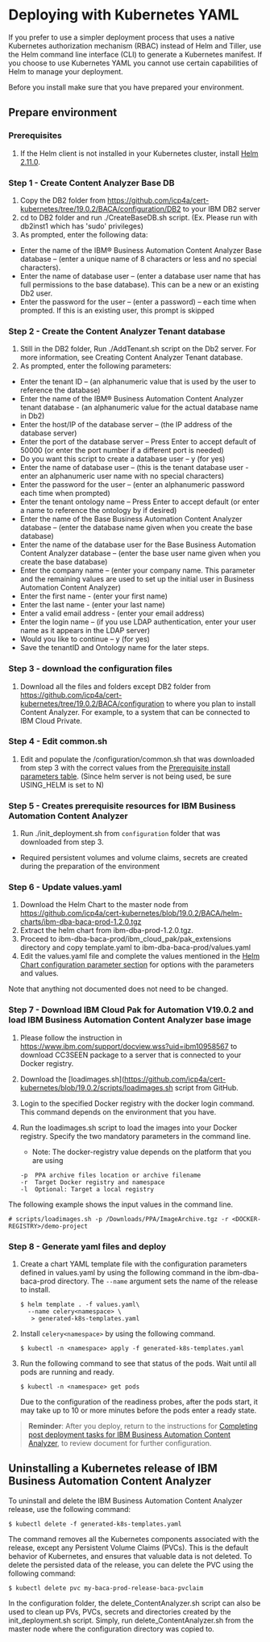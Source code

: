 # Deploying with Kubernetes YAML

If you prefer to use a simpler deployment process that uses a native Kubernetes authorization mechanism (RBAC) instead of Helm and Tiller, use the Helm command line interface (CLI) to generate a Kubernetes manifest. If you choose to use Kubernetes YAML you cannot use certain capabilities of Helm to manage your deployment.

Before you install make sure that you have prepared your environment.

## Prepare environment

### Prerequisites
1. If the Helm client is not installed in your Kubernetes cluster, install [Helm 2.11.0](https://github.com/helm/helm/releases/tag/v2.11.0).


### Step 1 - Create Content Analyzer Base DB
1. Copy the DB2 folder from https://github.com/icp4a/cert-kubernetes/tree/19.0.2/BACA/configuration/DB2 to your IBM DB2 server
2. cd to DB2 folder and run ./CreateBaseDB.sh script. (Ex. Please run with db2inst1 which has 'sudo' privileges)
3. As prompted, enter the following data:
  - Enter the name of the IBM® Business Automation Content Analyzer Base database – (enter a unique name of 8 characters or less and no special characters).
  - Enter the name of database user – (enter a database user name that has full permissions to the base database). This can be a new or an existing Db2 user.
  - Enter the password for the user – (enter a password) – each time when prompted. If this is an existing user, this prompt is skipped

### Step 2 - Create the Content Analyzer Tenant database
1. Still in the DB2 folder, Run ./AddTenant.sh script on the Db2 server.
For more information, see Creating Content Analyzer Tenant database.
2. As prompted, enter the following parameters:
  - Enter the tenant ID – (an alphanumeric value that is used by the user to reference the database)
  - Enter the name of the IBM® Business Automation Content Analyzer tenant database - (an alphanumeric value for the actual database name in Db2)
  - Enter the host/IP of the database server – (the IP address of the database server)
  - Enter the port of the database server – Press Enter to accept default of 50000 (or enter the port number if a different port is needed)
  - Do you want this script to create a database user – y (for yes)
  - Enter the name of database user – (this is the tenant database user - enter an alphanumeric user name with no special characters)
  - Enter the password for the user – (enter an alphanumeric password each time when prompted)
  - Enter the tenant ontology name – Press Enter to accept default (or enter a name to reference the ontology by if desired)
  - Enter the name of the Base Business Automation Content Analyzer database – (enter the database name given when you create the base database)
  - Enter the name of the database user for the Base Business Automation Content Analyzer database – (enter the base user name given when you create the base database)
  - Enter the company name – (enter your company name. This parameter and the remaining values are used to set up the initial user in Business Automation Content Analyzer)
  - Enter the first name - (enter your first name)
  - Enter the last name - (enter your last name)
  - Enter a valid email address - (enter your email address)
  - Enter the login name – (if you use LDAP authentication, enter your user name as it appears in the LDAP server)
  - Would you like to continue – y (for yes)
  - Save the tenantID and Ontology name for the later steps.

### Step 3 - download the configuration files
1. Download all the files and folders except DB2 folder from https://github.com/icp4a/cert-kubernetes/tree/19.0.2/BACA/configuration to where you plan to install Content Analyzer. For example, to a system that can be connected to IBM Cloud Private.

### Step 4 - Edit common.sh
1. Edit and populate the /configuration/common.sh that was downloaded from step 3 with the correct values from the [Prerequisite install parameters table](https://www.ibm.com/support/knowledgecenter/SSYHZ8_19.0.x/com.ibm.dba.ref/topics/ref_baca_common_params.html). (Since helm server is not being used, be sure USING_HELM is set to N)

### Step 5 - Creates prerequisite resources for IBM Business Automation Content Analyzer
1. Run ./init_deployment.sh from `configuration` folder that was downloaded from step 3.
  - Required persistent volumes and volume claims, secrets are created during the preparation of the environment

### Step 6 - Update values.yaml
1. Download the Helm Chart to the master node from https://github.com/icp4a/cert-kubernetes/blob/19.0.2/BACA/helm-charts/ibm-dba-baca-prod-1.2.0.tgz
2. Extract the helm chart from ibm-dba-prod-1.2.0.tgz.
3. Proceed to ibm-dba-baca-prod/ibm_cloud_pak/pak_extensions directory and copy template.yaml to ibm-dba-baca-prod/values.yaml
4. Edit the values.yaml file and complete the values mentioned in the [Helm Chart configuration parameter section](https://www.ibm.com/support/knowledgecenter/SSYHZ8_19.0.x/com.ibm.dba.ref/topics/ref_baca_globaloptions_params.html) for options with the parameters and values. 

Note that anything not documented does not need to be changed.

### Step 7 - Download IBM Cloud Pak for Automation V19.0.2 and load IBM Business Automation Content Analyzer base image

1. Please follow the instruction in https://www.ibm.com/support/docview.wss?uid=ibm10958567 to download CC3SEEN package to a server that is connected to your Docker registry.
2. Download the [loadimages.sh](https://github.com/icp4a/cert-kubernetes/blob/19.0.2/scripts/loadimages.sh script from GitHub.
3. Login to the specified Docker registry with the docker login command. This command depends on the environment that you have.
4. Run the loadimages.sh script to load the images into your Docker registry. Specify the two mandatory parameters in the command line.
   - Note: The docker-registry value depends on the platform that you are using
   
   ```
   -p  PPA archive files location or archive filename
   -r  Target Docker registry and namespace
   -l  Optional: Target a local registry
   ```
  The following example shows the input values in the command line.
   ```
  # scripts/loadimages.sh -p /Downloads/PPA/ImageArchive.tgz -r <DOCKER-REGISTRY>/demo-project
   ```
### Step 8 - Generate yaml files and deploy   
1. Create a chart YAML template file with the configuration parameters defined in values.yaml by using the following command in the ibm-dba-baca-prod directory. The `--name` argument sets the name of the release to install.

   ```console
   $ helm template . -f values.yaml\
     --name celery<namespace> \
      > generated-k8s-templates.yaml
   ```

2. Install `celery<namespace>` by using the following command.

   ```console
   $ kubectl -n <namespace> apply -f generated-k8s-templates.yaml
   ```
 
3. Run the following command to see that status of the pods. Wait until all pods are running and ready.
    
    ```$ kubectl -n <namespace> get pods```

    Due to the configuration of the readiness probes, after the pods start, it may take up to 10 or more minutes before the pods enter a ready state.

> **Reminder**: After you deploy, return to the instructions for [Completing post deployment tasks for IBM Business Automation Content Analyzer](../docs/post-deployment.md), to review document for further configuration.

## Uninstalling a Kubernetes release of IBM Business Automation Content Analyzer

To uninstall and delete the IBM Business Automation Content Analyzer release, use the following command:

```console
$ kubectl delete -f generated-k8s-templates.yaml
```

The command removes all the Kubernetes components associated with the release, except any Persistent Volume Claims (PVCs).  This is the default behavior of Kubernetes, and ensures that valuable data is not deleted. To delete the persisted data of the release, you can delete the PVC using the following command:

```console
$ kubectl delete pvc my-baca-prod-release-baca-pvclaim
```

In the configuration folder, the delete_ContentAnalyzer.sh script can also be used to clean up PVs, PVCs, secrets and directories created by the init_deployment.sh script. Simply, run delete_ContentAnalyzer.sh from the master node where the configuration directory was copied to.
